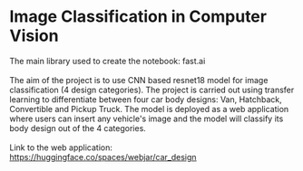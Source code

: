 # Image Classification in Computer Vision
The main library used to create the notebook: fast.ai <br><br>
The aim of the project is to use CNN based resnet18 model for image classification (4 design categories). The project is carried out using transfer learning to differentiate between four car body designs: Van, Hatchback, Convertible and Pickup Truck. The model is deployed as a web application where users can insert any vehicle's image and the model will classify its body design out of the 4 categories.
<br><br>
Link to the web application: <u>https://huggingface.co/spaces/webjar/car_design</u>

